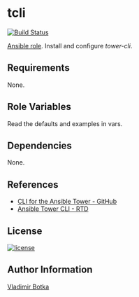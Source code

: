 tcli
============

[![Build Status](https://travis-ci.org/vbotka/ansible-tower-cli.svg?branch=master)](https://travis-ci.org/vbotka/ansible-tower-cli)

[Ansible role](https://galaxy.ansible.com/vbotka/tower-cli/). Install and configure *tower-cli*.


Requirements
------------

None.


Role Variables
--------------

Read the defaults and examples in vars.


Dependencies
------------

None.

References
----------
- [CLI for the Ansible Tower - GitHub](https://github.com/ansible/tower-cli)
- [Ansible Tower CLI - RTD](http://tower-cli.readthedocs.io/en/latest/)


License
-------

[![license](https://img.shields.io/badge/license-BSD-red.svg)](https://www.freebsd.org/doc/en/articles/bsdl-gpl/article.html)


Author Information
------------------

[Vladimir Botka](https://botka.link)
